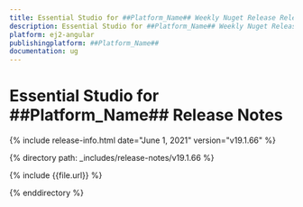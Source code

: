 ```yaml
---
title: Essential Studio for ##Platform_Name## Weekly Nuget Release Release Notes  
description: Essential Studio for ##Platform_Name## Weekly Nuget Release Release Notes  
platform: ej2-angular
publishingplatform: ##Platform_Name##
documentation: ug
---
```


# Essential Studio for  ##Platform_Name##  Release Notes  

{% include release-info.html date="June 1, 2021"   version="v19.1.66"  %} 

{% directory path: _includes/release-notes/v19.1.66 %}

{% include {{file.url}} %}

{% enddirectory %}
